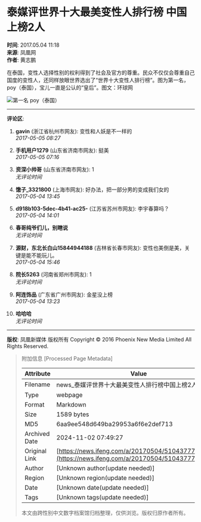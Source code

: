 # 泰媒评世界十大最美变性人排行榜 中国上榜2人

**时间**: 2017.05.04 11:18  
**来源**: 凤凰网  
**作者**: 黄志鹏

在泰国，变性人选择性别的权利得到了社会及官方的尊重。民众不仅仅会尊重自己国度的变性人，还同样放眼世界选出了“世界十大变性人排行榜”。图为第一名，poy（泰国），宝儿一直是公认的“皇后”。图文：环球网

![第一名 poy（泰国）](http://d.ifengimg.com/mw978_mh598/p1.ifengimg.com/a/2017_18/2dca0f9c91d25a0_size295_w665_h1000.jpg)

---

**评论区**:

1. **gavin** (浙江省杭州市网友): 变性和人妖是不一样的  
   _2017-05-05 08:27_

2. **手机用户1279** (山东省济南市网友): 挺美  
   _2017-05-05 07:16_

3. **资深小帅哥** (山东省济南市网友): 1  
   _无评论时间_

4. **馓子_3321800** (上海市网友): 好办法，把一部分男的变成我们女的  
   _2017-05-04 13:45_

5. **d918b103-5dec-4b41-ac25-** (江苏省苏州市网友): 李宇春算吗？  
   _2017-05-04 14:01_

6. **春哥纯爷们儿，别瞎说**  
   _无评论时间_

7. **源财，东北长白山15844944188** (吉林省长春市网友): 变性也美倒是美，关键是能不能玩儿。  
   _2017-05-04 15:46_

8. **院长5263** (河南省郑州市网友): 1  
   _无评论时间_

9. **阿连饰品** (广东省广州市网友): 金星没上榜  
   _2017-05-04 13:23_

10. **哈哈哈**  
    _无评论时间_

---

**版权**: 凤凰新媒体 版权所有 Copyright © 2016 Phoenix New Media Limited All Rights Reserved.

> 附加信息 [Processed Page Metadata]
>
> | Attribute       | Value                                  |
> |-----------------|----------------------------------------|
> | Filename        | news_泰媒评世界十大最美变性人排行榜中国上榜2人.md                             |
> | Type            | webpage                                 |
> | Format          | Markdown                               |
> | Size            | 1589 bytes                           |
> | MD5             | 6aa9ee548d649ba29953a6f6e2def713                                  |
> | Archived Date   | 2024-11-02 07:49:27                             |
> | Original Link   | [https://news.ifeng.com/a/20170504/51043777_0.shtml](https://news.ifeng.com/a/20170504/51043777_0.shtml)                         |
> | Author          | [Unknown author(update needed)]                              |
> | Region          | [Unknown region(update needed)]                              |
> | Date            | [Unknown date(update needed)]                                 |
> | Tags            | [Unknown tags(update needed)]                                 |
>
> 本文由跨性别中文数字档案馆归档整理，仅供浏览。版权归原作者所有。
>